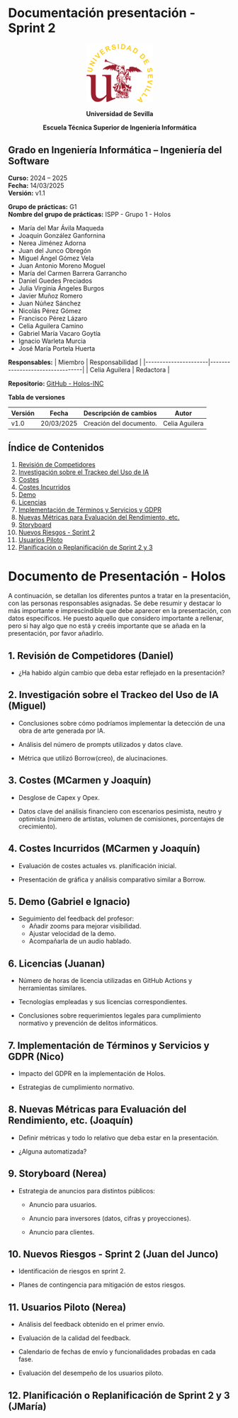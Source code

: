 # Documentación presentación - Sprint 2

<p align="center">
  <img src="https://raw.githubusercontent.com/Holos-INC/Docusaurus-Holos/main/static/img/universidad-de-sevilla-logo.png" alt="Universidad de Sevilla" width="150"/>
</p>
<p align="center">
  <strong>Universidad de Sevilla</strong> 
</p>
<p align="center">
  <strong>Escuela Técnica Superior de Ingeniería Informática</strong>  
</p>

## **Grado en Ingeniería Informática – Ingeniería del Software**

**Curso:** 2024 – 2025  
**Fecha:** 14/03/2025  
**Versión:** v1.1  

**Grupo de prácticas:** G1  
**Nombre del grupo de prácticas:** ISPP - Grupo 1 - Holos
- María del Mar Ávila Maqueda  
- Joaquín González Ganfornina  
- Nerea Jiménez Adorna  
- Juan del Junco Obregón  
- Miguel Ángel Gómez Vela  
- Juan Antonio Moreno Moguel  
- María del Carmen Barrera Garrancho  
- Daniel Guedes Preciados  
- Julia Virginia Ángeles Burgos  
- Javier Muñoz Romero  
- Juan Núñez Sánchez  
- Nicolás Pérez Gómez  
- Francisco Pérez Lázaro  
- Celia Aguilera Camino  
- Gabriel María Vacaro Goytía  
- Ignacio Warleta Murcia  
- José María Portela Huerta 

**Responsables:**
| Miembro              | Responsabilidad                 |
|----------------------|---------------------------------|
| Celia Aguilera  |  Redactora                      |


**Repositorio:** [GitHub - Holos-INC](https://github.com/Holos-INC/Docusaurus-Holos)


**Tabla de versiones**

| Versión | Fecha       | Descripción de cambios | Autor                 |
|---------|------------|------------------------|------------------------|
| v1.0    | 20/03/2025 | Creación del documento. | Celia Aguilera  |

## Índice de Contenidos
1. [Revisión de Competidores](#1-revisión-de-competidores-daniel)
2. [Investigación sobre el Trackeo del Uso de IA](#2-investigación-sobre-el-trackeo-del-uso-de-ia-miguel)
3. [Costes](#3-costes-mcarmen-y-joaquín)
4. [Costes Incurridos](#4-costes-incurridos-mcarmen-y-joaquín)
5. [Demo](#5-demo-gabriel-e-ignacio)
6. [Licencias](#6-licencias-juanan)
7. [Implementación de Términos y Servicios y GDPR](#7-implementación-de-términos-y-servicios-y-gdpr-nico)
8. [Nuevas Métricas para Evaluación del Rendimiento, etc.](#8-nuevas-métricas-para-evaluación-del-rendimiento-etc-joaquín)
9. [Storyboard](#9-storyboard-nerea)
10. [Nuevos Riesgos - Sprint 2](#10-nuevos-riesgos---sprint-2-juan-del-junco)
11. [Usuarios Piloto](#11-usuarios-piloto-nerea)
12. [Planificación o Replanificación de Sprint 2 y 3](#12-planificación-o-replanificación-de-sprint-2-y-3-jmaría)

# Documento de Presentación - Holos

A continuación, se detallan los diferentes puntos a tratar en la presentación, con las personas responsables asignadas. Se debe resumir y destacar lo más importante e imprescindible que debe aparecer en la presentación, con datos específicos. He puesto aquello que considero importante a rellenar, pero si hay algo que no está y creéis importante que se añada en la presentación, por favor añadirlo.

## 1. Revisión de Competidores (Daniel)
- ¿Ha habido algún cambio que deba estar reflejado en la presentación?


## 2. Investigación sobre el Trackeo del Uso de IA (Miguel)
- Conclusiones sobre cómo podríamos implementar la detección de una obra de arte generada por IA.

- Análisis del número de prompts utilizados y datos clave.

- Métrica que utilizó Borrow(creo), de alucinaciones.


## 3. Costes (MCarmen y Joaquín)
- Desglose de Capex y Opex.

- Datos clave del análisis financiero con escenarios pesimista, neutro y optimista (número de artistas, volumen de comisiones, porcentajes de crecimiento).


## 4. Costes Incurridos (MCarmen y Joaquín)
- Evaluación de costes actuales vs. planificación inicial.

- Presentación de gráfica y análisis comparativo similar a Borrow.


## 5. Demo (Gabriel e Ignacio)
- Seguimiento del feedback del profesor:
  - Añadir zooms para mejorar visibilidad.
  - Ajustar velocidad de la demo.
  - Acompañarla de un audio hablado.


## 6. Licencias (Juanan)
- Número de horas de licencia utilizadas en GitHub Actions y herramientas similares.

- Tecnologías empleadas y sus licencias correspondientes.

- Conclusiones sobre requerimientos legales para cumplimiento normativo y prevención de delitos informáticos.


## 7. Implementación de Términos y Servicios y GDPR (Nico)
- Impacto del GDPR en la implementación de Holos.

- Estrategias de cumplimiento normativo.


## 8. Nuevas Métricas para Evaluación del Rendimiento, etc. (Joaquín)
- Definir métricas y todo lo relativo que deba estar en la presentación.

- ¿Alguna automatizada?


## 9. Storyboard (Nerea)
- Estrategia de anuncios para distintos públicos:
  - Anuncio para usuarios.
  
  - Anuncio para inversores (datos, cifras y proyecciones).
  
  - Anuncio para clientes.


## 10. Nuevos Riesgos - Sprint 2 (Juan del Junco)
- Identificación de riesgos en sprint 2.

- Planes de contingencia para mitigación de estos riesgos.


## 11. Usuarios Piloto (Nerea)
- Análisis del feedback obtenido en el primer envío.

- Evaluación de la calidad del feedback.

- Calendario de fechas de envío y funcionalidades probadas en cada fase.

- Evaluación del desempeño de los usuarios piloto.


## 12. Planificación o Replanificación de Sprint 2 y 3 (JMaría)
